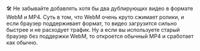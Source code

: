 🛠 Не забывайте добавлять хотя бы два дублирующих видео в формате WebM и MP4. Суть в том, что WebM очень круто сжимает ролики, и если браузер поддерживает формат, то видео загрузится сильно быстрее и не расходует трафик. Ну а если вы используете старый браузер без поддержки WebM, то откроется обычный MP4 и сработает как обычно.
